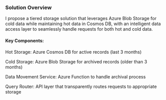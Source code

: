 ### Solution Overview
I propose a tiered storage solution that leverages Azure Blob Storage for cold data while maintaining hot data in Cosmos DB, with an intelligent data access layer to seamlessly handle requests for both hot and cold data.

#### Key Components:
Hot Storage: Azure Cosmos DB for active records (last 3 months)

Cold Storage: Azure Blob Storage for archived records (older than 3 months)

Data Movement Service: Azure Function to handle archival process

Query Router: API layer that transparently routes requests to appropriate storage
